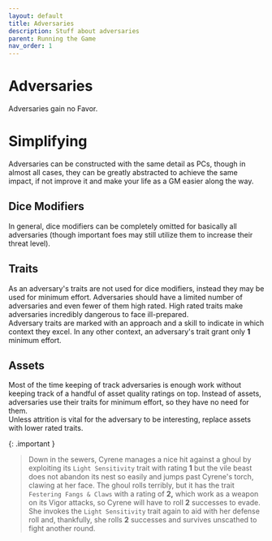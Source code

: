 ```yaml
---
layout: default
title: Adversaries
description: Stuff about adversaries
parent: Running the Game
nav_order: 1
---
```


# Adversaries

Adversaries gain no Favor.



# Simplifying

Adversaries can be constructed with the same detail as PCs, though in almost all cases, they can be greatly abstracted to achieve the same impact, if not improve it and make your life as a GM easier along the way.

## Dice Modifiers

In general, dice modifiers can be completely omitted for basically all adversaries (though important foes may still utilize them to increase their threat level).

## Traits

As an adversary's traits are not used for dice modifiers, instead they may be used for minimum effort. Adversaries should have a limited number of adversaries and even fewer of them high rated. High rated traits make adversaries incredibly dangerous to face ill-prepared.  
Adversary traits are marked with an approach and a skill to indicate in which context they excel. In any other context, an adversary's trait grant only **1** minimum effort.

## Assets

Most of the time keeping of track adversaries is enough work without keeping track of a handful of asset quality ratings on top. Instead of assets, adversaries use their traits for minimum effort, so they have no need for them.  
Unless attrition is vital for the adversary to be interesting, replace assets with lower rated traits.

{: .important }
> Down in the sewers, Cyrene manages a nice hit against a ghoul by exploiting its `Light Sensitivity` trait with rating **1** but the vile beast does not abandon its nest so easily and jumps past Cyrene's torch, clawing at her face. The ghoul rolls terribly, but it has the trait `Festering Fangs & Claws` with a rating of **2,** which work as a weapon on its Vigor attacks, so Cyrene will have to roll **2** successes to evade. She invokes the `Light Sensitivity` trait again to aid with her defense roll and, thankfully, she rolls **2** successes and survives unscathed to fight another round.
